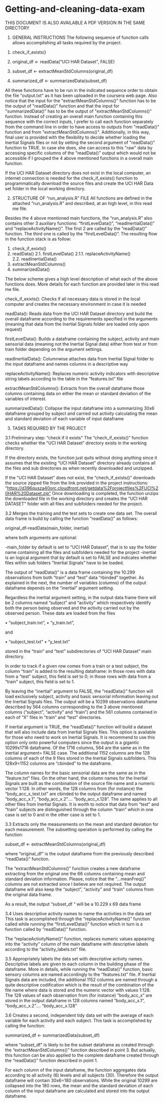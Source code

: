 Getting-and-cleaning-data-exam
==============================

THIS DOCUMENT IS ALSO AVAILABLE A PDF VERSION IN THE SAME DIRECTORY 

1. GENERAL INSTRUCTIONS
The following sequence of function calls allows accomplishing all tasks required by the project.
  
1)  check_if_exists()

2)	original_df <- readData("UCI HAR Dataset", FALSE)

3)	subset_df <- extractMeanStdColumns(original_df)

4)	summarized_df <- summarizedData(subset_df)

All these functions have to be run in the indicated sequence order to obtain the file "output.txt" as it has been uploaded in the coursera web page. Also notice that the input for the "extractMeanStdColumns()" function has to be the output of "readData()" function and that the input for "summarizedData()" has to be the output of "extractMeanStdColumns()" function.
Instead of creating an overall main function containing this sequence with the correct inputs, I prefer to call each function separately from the command line in order to have access to outputs from "readData()" function and from "extractMeanStdColumns()". 
Additionally, in this way, final user is provided with the flexibility to decide whether loading the Inertial Signals files or not by setting the second argument of "readData()" function to TRUE. In case she does, she can access to this "raw" data by accessing specific columns of the "readData()" output which would not be accessible if I grouped the 4 above mentioned functions in a overall main function.

If the UCI HAR Dataset directory does not exist in the local computer, an internet connection is needed for the check_if_exists() function to programmatically download the source files and create the UCI HAR Data set folder in the local working directory.


2. STRUCTURE OF “run_analysis.R” FILE 
All functions are defined in the attached “run_analysis.R” and described, at an high level, in this read me file.

Besides the 4 above mentioned main functions, the  “run_analysis.R” also contains other 3 auxiliary functions: “firstLevelData()”, “readInertialData()” and “replaceActivityName()”. The first 2 are called by the “readData()” function. The third one is called by the “firstLevelData()”.
The resulting flow in the function stack is as follow: 

1.	check_if_exixts()
2.	readData()
2.1.	firstLevelData()
2.1.1.	replaceActivityName()	
2.2.	readInertialData()
3.	extractMeanStdColumns()
4.	summarizedData()

The below scheme gives a high level description of what each of the above functions does. More details for each function are provided later in this read me file.

check_if_exixts():	Checks if all necessary data is stored in the local computer and creates the necessary environment in case it is needed

readData():	        Reads data from the UCI HAR Dataset directory and build the overall dataframe according to the requirements specified in the             arguments (meaning that data from the Inertial Signals folder are loaded only upon request) 

firstLevelData():	Builds a dataframe containing the subject, activity and main sensorial data (meaning not the Inertial Signal data) either     from test or from train folder depending on the argument settings.

readInertialData():	Columnwise attaches data from Inertial Signal folder to the input dataframe and names columns in a descriptive way

replaceActivityName():	Replaces numeric activity indicators with descriptive string labels according to the table in the “features.txt” file

extractMeanStdColumns():	Extracts from the overall dataframe those columns containing data on either the mean or standard deviation of the variables of interest.

summarizedData():	Collapse the input dataframe into a summarizing 30x6 dataframe grouped by subject and carried out activity calculating the mean and standard deviation of each variable of input dataframe



3. TASKS REQUIRED BY THE PROJECT

3.1 Preliminary step: “check if it exists”
The “chech_if_exists()” function checks whether the "UCI HAR Dataset” directory exists in the working directory.

If the directory exists, the function just quits without doing anything since it assumes that the existing “UCI HAR Dataset” directory already contains all the files and sub directories as when recently downloaded and unzipped. 

If the "UCI HAR Dataset” does not exist, the “chech_if_exists()” downloads the source zipped file from the link provided in the project instructions: “https://d396qusza40orc.cloudfront.net/getdata%2Fprojectfiles%2FUCI%20HAR%20Dataset.zip” 
Once downloading is completed, the function unzips the downloaded file in the working directory and creates the “UCI HAR DATASET” folder with all files and subfolders needed for the project.



3.2  Merges the training and the test sets to create one data set.
The overall data frame is build by calling the function “readData()” as follows:

original_df-readData(main_folder, inertial)

where both arguments are optional:

-main_folder by default  is set to "UCI HAR Dataset”, that is to say the folder name containing all the files and subfolders needed for the project
-inertial is an logical argument that by default is set to FALSE and indicates whether files within sub folders “Inertial Signals” have to be loaded.

The output of “readData()” is a data frame containing the 10.299 observations from both “train” and “test” data “rbinded” together. As explained in the next, the number of variables (columns) of the output dataframe depends on the “inertial” argument setting. 

Regardless the inertial argument setting, in the output data frame there will be 2 columns named “subject” and “activity” which respectively identify both the person being observed and the activity carried out by the observed person. These data are loaded from the files 

•	“subject_train.txt”, 
•	“y_train.txt”, 

and 

•	“subject_test.txt” 
•	“y_test.txt” 

stored in the “train” and “test” subdirectories of “UCI HAR Dataset” main directory.

In order to track if a given row comes from a train or a test subject, the column “train” is added to the resulting dataframe: in those rows with data from a “test” subject, this field is set to 0; in those rows with data from a “train” subject, this field is set to 1.

By leaving  the “inertial” argument to FALSE, the “readData()” function will load exclusively subject, activity and basic sensorial information leaving out the Inertial Signals files. The output will be a 10299 observations dataframe described by 564 columns corresponding to the 3 above mentioned columns (“subject”, “activity” and “train”) and the 561 columns contained in each of “X” files in “train” and “test” directories. 

If inertial argument is TRUE, the “readData()” function will build a dataset that will also include data from Inertial Signals files. This option is available for those who need to work on Inertial Signals. It is recommend to use this option only onto powerful computers since the output is a gigantic 10299x1716 dataframe. 
Of the 1716 columns, 564 are the same as in the inertial argument= FALSE case. The additional 1152 columns are the 128 columns of each of the 9 files stored in the Inertial Signals subfolders. This 128x9=1152 columns are “cbinded” to the dataframe.

The column names for the basic sensorial data are the same as in the “feature.txt” files. On the other hand, the column names for the Inertial Signals are built as the combination of the source file name and a numeric vector 1:128. In other words, the 128 columns from (for instance) the “body_acc_x_test.txt” are cbinded to the output dataframe and named “body_acc_x.1”, “body_acc_x.2”…. “body_acc_x.128”. The same applies to all other files from Inertial Signals. It is worth to notice that data from “test” and “train” subjects are distinguished through the column “train” which in one case is set to 0 and in the other case is set to 1. 



3.3 Extracts only the measurements on the mean and standard deviation for each measurement. 
The subsetting operation is performed by calling the function:

subset_df <- extractMeanStdColumns(original_df)

where “original_df” is the output dataframe from the previously described “readData()” function.

The “extractMeanStdColumns()” function creates a new dataframe extracting from the original one the 66 columns containing mean and standard deviation information.
Please, notice that the “…meanFreq()” columns are not extracted since I believe are not required.
The output dataframe will also keep the “subject”, “activity” and “train” columns from the original data frame.

As a result, the output “subset_df “ will be a 10.229 x 69 data frame 



3.4 Uses descriptive activity names to name the activities in the data set
This task is accomplished through the “replaceActivityName()” function called while running the “firstLevelData()” function which in turn is a function called by “readData()” function.

The “replaceActivityName()” function, replaces numeric values appearing into the “activity” column of the main dataframe with descriptive labels  according to the “activity_labels.txt” file.



3.5 Appropriately labels the data set with descriptive activity names. 
Descriptive labels are given to each column in the building phase of the dataframe.
More in details, while running the “readData()” function, basic sensory columns are named accordingly to the “features.txt” file. 
If Inertial Signals data are included, the additional 1152 columns are named through a quite descriptive codification which is the result of the combination of the file name where data is stored and the numeric vector with values 1:128.
The 128 values of each observation from (for instance) “body_acc_x” are stored in the output dataframe in 128 columns named “body_acc_x.1”, “body_acc_x.2”…. “body_acc_x.128” 



3.6 Creates a second, independent tidy data set with the average of each variable for each activity and each subject. 
This task is accomplished by calling the function:

summarized_df <- summarizedData(subset_df)

where “subset_df” is likely to be the subset dataframe as created through the “extractMeanStdColumns()” function described in point 3. But actually, this function can be also applied to the complete dataframe created through the “readData()” function described in point 1.

For each column of the input dataframe, the function aggregates data according to all activity (6) levels and all subjects (30). Therefore the output dataframe will contain 30x6=180 observations. While the original 10299 are collapsed into the 180 rows, the mean and the standard deviation of each column of the input dataframe are calculated and stored into the output dataframe. 


